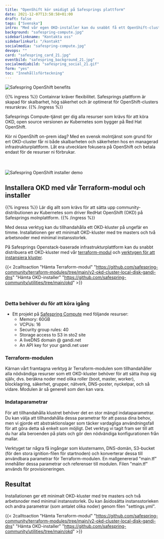 ```yaml
---
title: "OpenShift kör smidigt på Safesprings plattform"
date: 2021-12-07T13:58:58+01:00
draft: false
tags: ["Svenska"]
intro: "Med vår egen OKD-installer kan du snabbt få ett OpenShift-cluster up-and-running."
background: "safespring-compute.jpg"
sidebarlinkname: "Kontakta oss"
sidebarlinkurl: "/kontakt"
socialmedia: "safespring-compute.jpg"
devops: ""
card: "safespring_card_21.jpg"
eventbild: "safespring_background_21.jpg"
socialmediabild: "safespring_social_21.gif"
form: "yes"
toc: "Innehållsförteckning"
---
```


![Safespring OpenShift benefits](/img/safespring_key-points-openshift-1.svg)

{{% ingress %}}
Containrar kräver flexibilitet. Safesprings plattform är skapad för skalbarhet, hög säkerhet och är optimerat för OpenShift-clusters resurskrav.
{{% /ingress %}}

Safesprings Compute-tjänst ger dig alla resurser som krävs för att köra OKD, open source versionen av Kubernetes som bygger på Red Hat OpenShift.

Kör ni OpenShift on-prem idag? Med en svensk molntjänst som grund för ert OKD-cluster får ni både skalbarheten och säkerheten hos en managerad infrastruktur­plattform. Låt era utvecklare fokusera på OpenShift och betala endast för de resurser ni förbrukar.

<div style="margin-bottom:50px;"></div>

![Safespring OpenShift installer demo](/img/event/safespring-video-placeholder.svg)

## Installera OKD med vår Terraform-modul och installer

{{% ingress %}}
Lär dig allt som krävs för att sätta upp community­distributionen av Kubernetes som driver RedHat OpenShift (OKD) på Safesprings molnplattform.
{{% /ingress %}}

Med dessa verktyg kan du tillhandahålla ett OKD-kluster på ungefär en timme. Installationen ger ett minimalt OKD-kluster med tre masters och två arbetsnoder med minimal instans­storlek.

På Safesprings Openstack-baserade infrastruktur­plattform kan du snabbt distribuera ett OKD-kluster med vår [terraform-modul][1] och [verktygen för att instansiera kluster][2].

{{< 2calltoaction "Hämta Terraform-modul" "https://github.com/safespring-community/terraform-modules/tree/main/v2-okd-cluster-local-disk-gandi-dns" "Hämta OKD-installer" "https://github.com/safespring-community/utilities/tree/main/okd" >}}

<div style="margin-bottom:50px;"></div>

### Detta behöver du för att köra igång

- Ett projekt på [Safespring Compute](/compute) med följande resurser:
    - Memory: 60GB
    - VCPUs: 16
    - Security group rules: 40
    - Storage access to S3 in sto2 site
    - A liveDNS domain @ gandi.net
    - An API key for your gandi.net user

### Terraform-modulen
Kärnan vårt framtagna verktyg är Terraform-modulen som tillhandahåller alla nödvändiga resurser som ett OKD-kluster behöver för att sätta ihop sig själv, dvs. beräkna noder med olika roller (boot, master, worker), blocklagring, säkerhet, grupper, nätverk, DNS-poster, nyckelpar, och så vidare. Modulen är så generell som den kan vara.

### Indataparametrar
För att tillhandahålla klustret behöver det en stor mängd indataparametrar. Du kan välja att tillhandahålla dessa parametrar för att passa dina behov, men vi gjorde ett abstraktionslager som täcker vardagliga användningsfall för att göra detta så enkelt som möjligt. Det verktyg vi tagit fram ser till att du har alla beroenden på plats och gör den nödvändiga konfigurationen från mallar.

Verktyget tar några få ingångar som klusternamn, DNS-domän, S3-bucket (för den stora ignition-filen för startnoden) och konverterar dessa till användbara parametrar för Terraform-modulen. En mallgenererad "main.tf" innehåller dessa parametrar och referenser till modulen. Filen "main.tf" används för provisioneringen.

## Resultat
Installationen ger ett minimalt OKD-kluster med tre masters och två arbetsnoder med minimal instansstorlek. Du kan åsidosätta instansstorleken och andra parametrar (som antalet olika noder) genom filen "settings.yml".

{{< 2calltoaction "Hämta Terraform-modul" "https://github.com/safespring-community/terraform-modules/tree/main/v2-okd-cluster-local-disk-gandi-dns" "Hämta OKD-installer" "https://github.com/safespring-community/utilities/tree/main/okd" >}}

[1]:https://github.com/safespring-community/terraform-modules/tree/main/v2-okd-cluster-local-disk-gandi-dns
[2]:https://github.com/safespring-community/utilities/tree/main/okd
